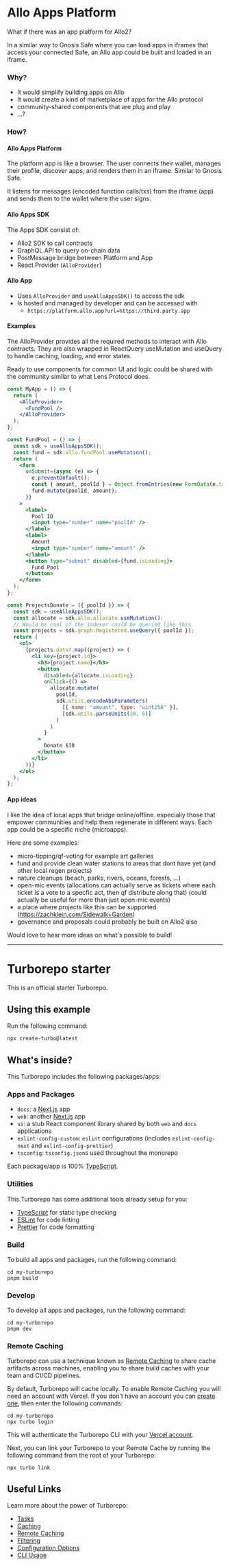 # Allo Apps Platform

What if there was an app platform for Allo2?

In a similar way to Gnosis Safe where you can load apps in iframes that access your connected Safe, an Allo app could be built and loaded in an iframe.

### Why?

- It would simplify building apps on Allo
- It would create a kind of marketplace of apps for the Allo protocol
- community-shared components that are plug and play
- ...?

### How?

#### Allo Apps Platform

The platform app is like a browser. The user connects their wallet, manages their profile, discover apps, and renders them in an iframe. Similar to Gnosis Safe.

It listens for messages (encoded function calls/txs) from the iframe (app) and sends them to the wallet where the user signs.

#### Allo Apps SDK

The Apps SDK consist of:

- Allo2 SDK to call contracts
- GraphQL API to query on-chain data
- PostMessage bridge between Platform and App
- React Provider (`AlloProvider`)

#### Allo App

- Uses `AlloProvider` and `useAlloAppsSDK()` to access the sdk
- Is hosted and managed by developer and can be accessed with
  - `https://platform.allo.app?url=https://third.party.app`

#### Examples

The AlloProvider provides all the required methods to interact with Allo contracts. They are also wrapped in ReactQuery useMutation and useQuery to handle caching, loading, and error states.

Ready to use components for common UI and logic could be shared with the community similar to what Lens Protocol does.

```jsx
const MyApp = () => {
  return (
    <AlloProvider>
      <FundPool />
    </AlloProvider>
  );
};

const FundPool = () => {
  const sdk = useAlloAppsSDK();
  const fund = sdk.allo.fundPool.useMutation();
  return (
    <form
      onSubmit={async (e) => {
        e.preventDefault();
        const { amount, poolId } = Object.fromEntries(new FormData(e.target));
        fund.mutate(poolId, amount);
      }}
    >
      <label>
        Pool ID
        <input type="number" name="poolId" />
      </label>
      <label>
        Amount
        <input type="number" name="amount" />
      </label>
      <button type="submit" disabled={fund.isLoading}>
        Fund Pool
      </button>
    </form>
  );
};

const ProjectsDonate = ({ poolId }) => {
  const sdk = useAlloAppsSDK();
  const allocate = sdk.allo.allocate.useMutation();
  // Would be cool if the indexer could be queried like this
  const projects = sdk.graph.Registered.useQuery({ poolId });
  return (
    <ol>
      {projects.data?.map((project) => (
        <li key={project.id}>
          <h3>{project.name}</h3>
          <button
            disabled={allocate.isLoading}
            onClick={() =>
              allocate.mutate(
                poolId,
                sdk.utils.encodeAbiParameters(
                  [{ name: "amount", type: "uint256" }],
                  [sdk.utils.parseUnits(10, 6)]
                )
              )
            }
          >
            Donate $10
          </button>
        </li>
      ))}
    </ol>
  );
};
```

#### App ideas

I like the idea of local apps that bridge online/offline. especially those that empower communities and help them regenerate in different ways. Each app could be a specific niche (microapps).

Here are some examples:

- micro-tipping/qf-voting for example art galleries
- fund and provide clean water stations to areas that dont have yet (and other local regen projects)
- nature cleanups (beach, parks, rivers, oceans, forests, ...)
- open-mic events (allocations can actually serve as tickets where each ticket is a vote to a specfic act, then qf distribute along that) (could actually be useful for more than just open-mic events)
- a place where projects like this can be supported (https://zachklein.com/Sidewalk+Garden)
- governance and proposals could probably be built on Allo2 also

Would love to hear more ideas on what's possible to build!

---

# Turborepo starter

This is an official starter Turborepo.

## Using this example

Run the following command:

```sh
npx create-turbo@latest
```

## What's inside?

This Turborepo includes the following packages/apps:

### Apps and Packages

- `docs`: a [Next.js](https://nextjs.org/) app
- `web`: another [Next.js](https://nextjs.org/) app
- `ui`: a stub React component library shared by both `web` and `docs` applications
- `eslint-config-custom`: `eslint` configurations (includes `eslint-config-next` and `eslint-config-prettier`)
- `tsconfig`: `tsconfig.json`s used throughout the monorepo

Each package/app is 100% [TypeScript](https://www.typescriptlang.org/).

### Utilities

This Turborepo has some additional tools already setup for you:

- [TypeScript](https://www.typescriptlang.org/) for static type checking
- [ESLint](https://eslint.org/) for code linting
- [Prettier](https://prettier.io) for code formatting

### Build

To build all apps and packages, run the following command:

```
cd my-turborepo
pnpm build
```

### Develop

To develop all apps and packages, run the following command:

```
cd my-turborepo
pnpm dev
```

### Remote Caching

Turborepo can use a technique known as [Remote Caching](https://turbo.build/repo/docs/core-concepts/remote-caching) to share cache artifacts across machines, enabling you to share build caches with your team and CI/CD pipelines.

By default, Turborepo will cache locally. To enable Remote Caching you will need an account with Vercel. If you don't have an account you can [create one](https://vercel.com/signup), then enter the following commands:

```
cd my-turborepo
npx turbo login
```

This will authenticate the Turborepo CLI with your [Vercel account](https://vercel.com/docs/concepts/personal-accounts/overview).

Next, you can link your Turborepo to your Remote Cache by running the following command from the root of your Turborepo:

```
npx turbo link
```

## Useful Links

Learn more about the power of Turborepo:

- [Tasks](https://turbo.build/repo/docs/core-concepts/monorepos/running-tasks)
- [Caching](https://turbo.build/repo/docs/core-concepts/caching)
- [Remote Caching](https://turbo.build/repo/docs/core-concepts/remote-caching)
- [Filtering](https://turbo.build/repo/docs/core-concepts/monorepos/filtering)
- [Configuration Options](https://turbo.build/repo/docs/reference/configuration)
- [CLI Usage](https://turbo.build/repo/docs/reference/command-line-reference)
